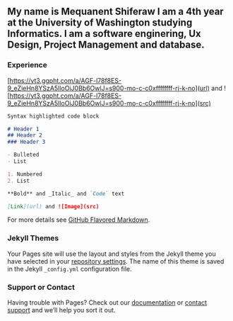 ## My name is Mequanent Shiferaw I am a 4th year at the University of Washington studying Informatics. I am a software enginering, Ux Design, Project Management and database.


### Experience 

[https://yt3.ggpht.com/a/AGF-l78f8ES-9_eZieHn8YSzA5IloOiJ0Bb6OwlJ=s900-mo-c-c0xffffffff-rj-k-no](url) and ![https://yt3.ggpht.com/a/AGF-l78f8ES-9_eZieHn8YSzA5IloOiJ0Bb6OwlJ=s900-mo-c-c0xffffffff-rj-k-no](src)


```markdown
Syntax highlighted code block

# Header 1
## Header 2
### Header 3

- Bulleted
- List

1. Numbered
2. List

**Bold** and _Italic_ and `Code` text

[Link](url) and ![Image](src)
```

For more details see [GitHub Flavored Markdown](https://guides.github.com/features/mastering-markdown/).

### Jekyll Themes

Your Pages site will use the layout and styles from the Jekyll theme you have selected in your [repository settings](https://github.com/mequanentshiferaw/Mequanent_Shiferaw.github.io/settings). The name of this theme is saved in the Jekyll `_config.yml` configuration file.

### Support or Contact

Having trouble with Pages? Check out our [documentation](https://help.github.com/categories/github-pages-basics/) or [contact support](https://github.com/contact) and we’ll help you sort it out.
